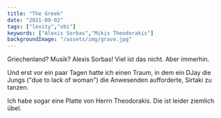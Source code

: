 ```yaml
---
title: "The Greek"
date: "2021-09-02"
tags: ["levity","obi"]
keywords: ["Alexis Sorbas","Mikis Theodorakis"]
backgroundImage: "/assets/img/grave.jpg"
---
```

<!-- Excerpt Start -->
Griechenland? Musik? Alexis Sorbas! <!-- Excerpt End -->
Viel ist das nicht. Aber immerhin.

Und erst vor ein paar Tagen hatte ich einen Traum, in dem ein DJay die Jungs ("due to lack of woman") die Anwesenden aufforderte, Sirtaki zu tanzen.

Ich habe sogar eine Platte von Herrn Theodorakis. Die ist leider ziemlich übel.